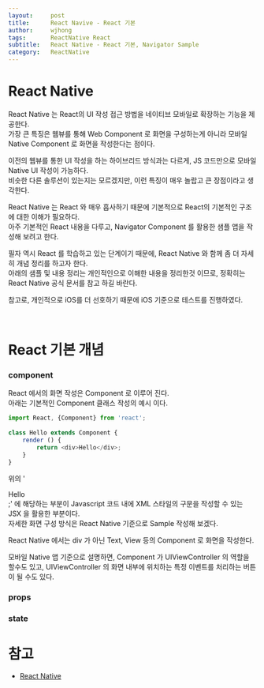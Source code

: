 ```yaml
---
layout:     post
title:      React Navive - React 기본
author:     wjhong
tags:    	ReactNative React
subtitle:   React Native - React 기본, Navigator Sample
category:   ReactNative
---
```


# React Native
React Native 는 React의 UI 작성 접근 방법을 네이티브 모바일로 확장하는 기능을 제공한다. <br />
가장 큰 특징은 웹뷰를 통해 Web Component 로 화면을 구성하는게 아니라 모바일 Native Component 로 화면을 작성한다는 점이다. <br />

이전의 웹뷰를 통한 UI 작성을 하는 하이브리드 방식과는 다르게, JS 코드만으로 모바일 Native UI 작성이 가능하다. <br />
비슷한 다른 솔루션이 있는지는 모르겠지만, 이런 특징이 매우 놀랍고 큰 장점이라고 생각한다. <br />

React Native 는 React 와 매우 흡사하기 때문에 기본적으로 React의 기본적인 구조에 대한 이해가 필요하다. <br />
아주 기본적인 React 내용을 다루고, Navigator Component 를 활용한 샘플 앱을 작성해 보려고 한다. <br />

필자 역시 React 를 학습하고 있는 단계이기 때문에, React Native 와 함께 좀 더 자세히 개념 정리를 하고자 한다. <br />
아래의 샘플 및 내용 정리는 개인적인으로 이해한 내용을 정리한것 이므로, 정확히는 React Native 공식 문서를 참고 하길 바란다. <br />

참고로, 개인적으로 iOS를 더 선호하기 때문에 iOS 기준으로 테스트를 진행하였다. <br />

<br />

# React 기본 개념

### component

React 에서의 화면 작성은 Component 로 이루어 진다. <br />
아래는 기본적인 Component 클래스 작성의 예시 이다. <br />

``` javascript
import React, {Component} from 'react';
                                        
class Hello extends Component {
    render () {
        return <div>Hello</div>;
    }
}
```

위의 '<div>Hello</div>;' 에 해당하는 부분이 Javascript 코드 내에 XML 스타일의 구문을 작성할 수 있는 JSX 을 활용한 부분이다. <br />
자세한 화면 구성 방식은 React Native 기준으로 Sample 작성해 보겠다. <br />

React Native 에서는 div 가 아닌 Text, View 등의 Component 로 화면을 작성한다. <br />

모바일 Native 앱 기준으로 설명하면, Component 가 UIViewController 의 역할을 할수도 있고, UIViewController 의 화면 내부에 위치하는 특정 이벤트를 처리하는 버튼이 될 수도 있다. <br />


### props


### state

# 참고
- [React Native](https://facebook.github.io/react-native/docs/getting-started.html)
